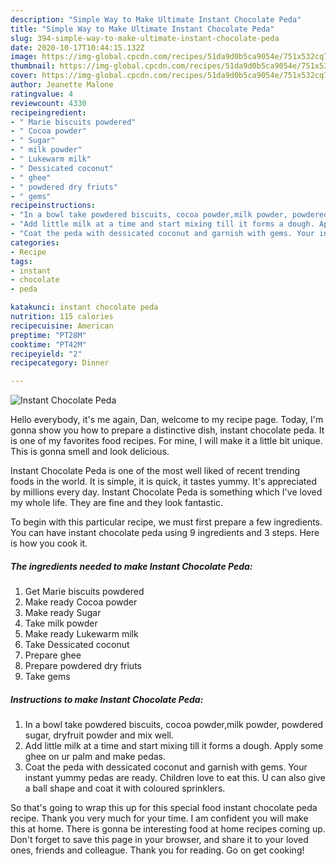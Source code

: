 ```yaml
---
description: "Simple Way to Make Ultimate Instant Chocolate Peda"
title: "Simple Way to Make Ultimate Instant Chocolate Peda"
slug: 394-simple-way-to-make-ultimate-instant-chocolate-peda
date: 2020-10-17T10:44:15.132Z
image: https://img-global.cpcdn.com/recipes/51da9d0b5ca9054e/751x532cq70/instant-chocolate-peda-recipe-main-photo.jpg
thumbnail: https://img-global.cpcdn.com/recipes/51da9d0b5ca9054e/751x532cq70/instant-chocolate-peda-recipe-main-photo.jpg
cover: https://img-global.cpcdn.com/recipes/51da9d0b5ca9054e/751x532cq70/instant-chocolate-peda-recipe-main-photo.jpg
author: Jeanette Malone
ratingvalue: 4
reviewcount: 4330
recipeingredient:
- " Marie biscuits powdered"
- " Cocoa powder"
- " Sugar"
- " milk powder"
- " Lukewarm milk"
- " Dessicated coconut"
- " ghee"
- " powdered dry friuts"
- " gems"
recipeinstructions:
- "In a bowl take powdered biscuits, cocoa powder,milk powder, powdered sugar, dryfruit powder and mix well."
- "Add little milk at a time and start mixing till it forms a dough. Apply some ghee on ur palm and make pedas."
- "Coat the peda with dessicated coconut and garnish with gems. Your instant yummy pedas are ready. Children love to eat this. U can also give a ball shape and coat it with coloured sprinklers."
categories:
- Recipe
tags:
- instant
- chocolate
- peda

katakunci: instant chocolate peda 
nutrition: 115 calories
recipecuisine: American
preptime: "PT28M"
cooktime: "PT42M"
recipeyield: "2"
recipecategory: Dinner

---
```



![Instant Chocolate Peda](https://img-global.cpcdn.com/recipes/51da9d0b5ca9054e/751x532cq70/instant-chocolate-peda-recipe-main-photo.jpg)

Hello everybody, it's me again, Dan, welcome to my recipe page. Today, I'm gonna show you how to prepare a distinctive dish, instant chocolate peda. It is one of my favorites food recipes. For mine, I will make it a little bit unique. This is gonna smell and look delicious.

Instant Chocolate Peda is one of the most well liked of recent trending foods in the world. It is simple, it is quick, it tastes yummy. It's appreciated by millions every day. Instant Chocolate Peda is something which I've loved my whole life. They are fine and they look fantastic.




To begin with this particular recipe, we must first prepare a few ingredients. You can have instant chocolate peda using 9 ingredients and 3 steps. Here is how you cook it.

<!--inarticleads1-->

##### The ingredients needed to make Instant Chocolate Peda:

1. Get  Marie biscuits powdered
1. Make ready  Cocoa powder
1. Make ready  Sugar
1. Take  milk powder
1. Make ready  Lukewarm milk
1. Take  Dessicated coconut
1. Prepare  ghee
1. Prepare  powdered dry friuts
1. Take  gems




<!--inarticleads2-->

##### Instructions to make Instant Chocolate Peda:

1. In a bowl take powdered biscuits, cocoa powder,milk powder, powdered sugar, dryfruit powder and mix well.
1. Add little milk at a time and start mixing till it forms a dough. Apply some ghee on ur palm and make pedas.
1. Coat the peda with dessicated coconut and garnish with gems. Your instant yummy pedas are ready. Children love to eat this. U can also give a ball shape and coat it with coloured sprinklers.




So that's going to wrap this up for this special food instant chocolate peda recipe. Thank you very much for your time. I am confident you will make this at home. There is gonna be interesting food at home recipes coming up. Don't forget to save this page in your browser, and share it to your loved ones, friends and colleague. Thank you for reading. Go on get cooking!
